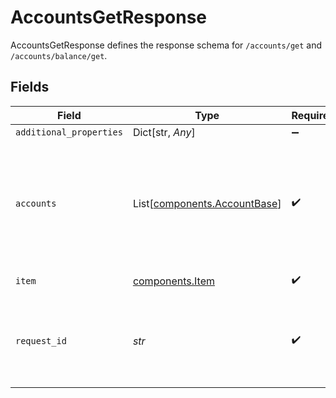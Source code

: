 # AccountsGetResponse

AccountsGetResponse defines the response schema for `/accounts/get` and `/accounts/balance/get`.


## Fields

| Field                                                                                                                                                                | Type                                                                                                                                                                 | Required                                                                                                                                                             | Description                                                                                                                                                          |
| -------------------------------------------------------------------------------------------------------------------------------------------------------------------- | -------------------------------------------------------------------------------------------------------------------------------------------------------------------- | -------------------------------------------------------------------------------------------------------------------------------------------------------------------- | -------------------------------------------------------------------------------------------------------------------------------------------------------------------- |
| `additional_properties`                                                                                                                                              | Dict[str, *Any*]                                                                                                                                                     | :heavy_minus_sign:                                                                                                                                                   | N/A                                                                                                                                                                  |
| `accounts`                                                                                                                                                           | List[[components.AccountBase](../../models/shared/accountbase.md)]                                                                                                   | :heavy_check_mark:                                                                                                                                                   | An array of financial institution accounts associated with the Item.<br/>If `/accounts/balance/get` was called, each account will include real-time balance information. |
| `item`                                                                                                                                                               | [components.Item](../../models/shared/item.md)                                                                                                                       | :heavy_check_mark:                                                                                                                                                   | Metadata about the Item.                                                                                                                                             |
| `request_id`                                                                                                                                                         | *str*                                                                                                                                                                | :heavy_check_mark:                                                                                                                                                   | A unique identifier for the request, which can be used for troubleshooting. This identifier, like all Plaid identifiers, is case sensitive.                          |